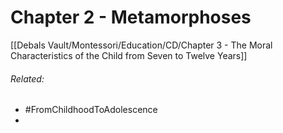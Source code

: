 # Chapter 2 - Metamorphoses





[[Debals Vault/Montessori/Education/CD/Chapter 3 - The Moral Characteristics of the Child from Seven to Twelve Years]]

###### Related:
- #FromChildhoodToAdolescence 
- 